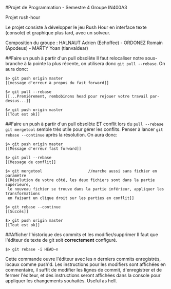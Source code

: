 #Projet de Programmation - Semestre 4
Groupe IN400A3

Projet rush-hour

Le projet consiste à développer le jeu Rush Hour en interface texte (console) et graphique plus tard, avec un solveur.

Composition du groupe :
HALNAUT Adrien (Echoffee) - ORDONEZ Romain (Apodeus) - MARTY Yoan (tlanvaldear)

##Faire un push à partir d'un pull obsolète
Il faut relocaliser notre sous-branche à la pointe la plus récente,
on utilisera donc `git pull --rebase`. On aura donc:

```
$> git push origin master
[[message d'erreur à propos du fast forward]]

$> git pull --rebase
[[...Premièrement, rembobinons head pour rejouer votre travail par-dessus...]]

$> git push origin master
[[Tout est ok]]
```

##Faire un push à partir d'un pull obsolète ET conflit lors du `pull --rebase`
`git mergetool` semble très utile pour gérer les conflits.
Penser à lancer `git rebase --continue` après la résolution. On aura donc:
```
$> git push origin master
[[Message d'erreur fast forward]]

$> git pull --rebase
[[Message de conflit]]

$> git mergetool					//marche aussi sans fichier en paramètre
[[Résolution de votre côté, les deux fichiers sont dans la partie supérieure,
 le nouveau fichier se trouve dans la partie inférieur, appliquer les transformations 
 en faisant un clique droit sur les parties en conflit]]

$> git rebase --continue
[[Succès]]

$> git push origin master
[[Tout est ok]]
```

##Afficher l'historique des commits et les modifier/supprimer
Il faut que l'éditeur de texte de git soit **correctement** configuré.
```
$> git rebase -i HEAD~n
```
Cette commande ouvre l'éditeur avec les n derniers commits enregistrés, locaux comme push'd.
Les instructions pour les modifiers sont affichées en commentaire, il suffit de modifier les 
lignes de commit, d'enregistrer et de fermer l'éditeur, et des instructions seront affichées
dans la console pour appliquer les changements souhaités. Useful as hell.